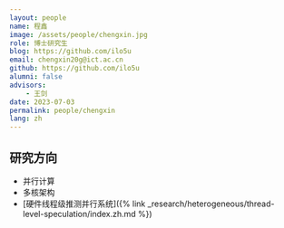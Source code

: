 ```yaml
---
layout: people
name: 程鑫
image: /assets/people/chengxin.jpg
role: 博士研究生
blog: https://github.com/ilo5u
email: chengxin20g@ict.ac.cn
github: https://github.com/ilo5u
alumni: false
advisors:
    - 王剑
date: 2023-07-03
permalink: people/chengxin
lang: zh
---
```


## 研究方向

- 并行计算
- 多核架构
- [硬件线程级推测并行系统]({% link _research/heterogeneous/thread-level-speculation/index.zh.md %})